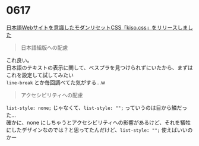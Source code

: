 # 0617

[日本語Webサイトを意識したモダンリセットCSS「kiso.css」をリリースしました](https://www.tak-dcxi.com/article/introduce-kiso-css/)

> 日本語組版への配慮

これ良い。  
日本語のテキストの表示に関して、ベスプラを見つけられずにいたから、まずはこれを設定して試してみたい  
`line-break` とか毎回調べてた気がする...w

> アクセシビリティへの配慮

`list-style: none;` じゃなくて、`list-style: "";` っていうのは目から鱗だった...  
確かに、none にしちゃうとアクセシビリティへの影響があるけど、それを犠牲にしたデザインなのでは？と思ってたんだけど、`list-style: "";` 使えばいいのかー
